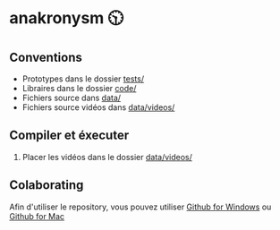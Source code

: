 anakronysm :clock1030:
==========

## Conventions
- Prototypes dans le dossier [tests/](test/)
- Libraires dans le dossier [code/](code/)
- Fichiers source dans [data/](data/)
- Fichiers source vidéos dans [data/videos/](data/videos/)

## Compiler et éxecuter

1. Placer les vidéos dans le dossier [data/videos/](data/videos/)

## Colaborating
Afin d'utiliser le repository, vous pouvez utiliser [Github for Windows](https://windows.github.com/) ou [Github for Mac](https://mac.github.com/)